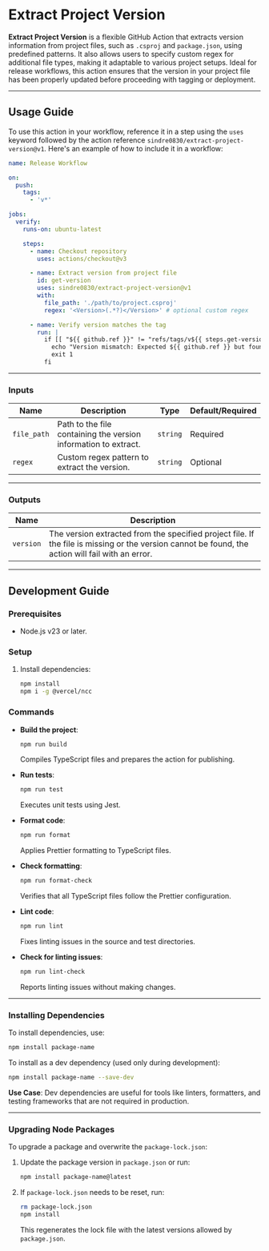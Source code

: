 # Extract Project Version

**Extract Project Version** is a flexible GitHub Action that extracts version information from project files, such as `.csproj` and `package.json`, using predefined patterns. It also allows users to specify custom regex for additional file types, making it adaptable to various project setups. Ideal for release workflows, this action ensures that the version in your project file has been properly updated before proceeding with tagging or deployment.

---

## Usage Guide

To use this action in your workflow, reference it in a step using the `uses` keyword followed by the action reference `sindre0830/extract-project-version@v1`. Here's an example of how to include it in a workflow:

```yaml
name: Release Workflow

on:
  push:
    tags:
      - 'v*'

jobs:
  verify:
    runs-on: ubuntu-latest

    steps:
      - name: Checkout repository
        uses: actions/checkout@v3

      - name: Extract version from project file
        id: get-version
        uses: sindre0830/extract-project-version@v1
        with:
          file_path: './path/to/project.csproj'
          regex: '<Version>(.*?)</Version>' # optional custom regex

      - name: Verify version matches the tag
        run: |
          if [[ "${{ github.ref }}" != "refs/tags/v${{ steps.get-version.outputs.version }}" ]]; then
            echo "Version mismatch: Expected ${{ github.ref }} but found v${{ steps.get-version.outputs.version }}."
            exit 1
          fi
```

---

### Inputs

| Name        | Description                                                     | Type     | Default/Required |
|-------------|-----------------------------------------------------------------|----------|------------------|
| `file_path` | Path to the file containing the version information to extract. | `string` | Required         |
| `regex`     | Custom regex pattern to extract the version.                    | `string` | Optional         |

---

### Outputs

| Name      | Description                                                                                     |
|-----------|-------------------------------------------------------------------------------------------------|
| `version` | The version extracted from the specified project file. If the file is missing or the version cannot be found, the action will fail with an error. |

---

## Development Guide

### Prerequisites
- Node.js v23 or later.

### Setup
1. Install dependencies:
   ```bash
   npm install
   npm i -g @vercel/ncc
   ```

### Commands
- **Build the project**:
  ```bash
  npm run build
  ```
  Compiles TypeScript files and prepares the action for publishing.

- **Run tests**:
  ```bash
  npm run test
  ```
  Executes unit tests using Jest.

- **Format code**:
  ```bash
  npm run format
  ```
  Applies Prettier formatting to TypeScript files.

- **Check formatting**:
  ```bash
  npm run format-check
  ```
  Verifies that all TypeScript files follow the Prettier configuration.

- **Lint code**:
  ```bash
  npm run lint
  ```
  Fixes linting issues in the source and test directories.

- **Check for linting issues**:
  ```bash
  npm run lint-check
  ```
  Reports linting issues without making changes.

---

### Installing Dependencies
To install dependencies, use:
```bash
npm install package-name
```

To install as a dev dependency (used only during development):
```bash
npm install package-name --save-dev
```
**Use Case**: Dev dependencies are useful for tools like linters, formatters, and testing frameworks that are not required in production.

---

### Upgrading Node Packages
To upgrade a package and overwrite the `package-lock.json`:
1. Update the package version in `package.json` or run:
   ```bash
   npm install package-name@latest
   ```
2. If `package-lock.json` needs to be reset, run:
   ```bash
   rm package-lock.json
   npm install
   ```
   This regenerates the lock file with the latest versions allowed by `package.json`.
